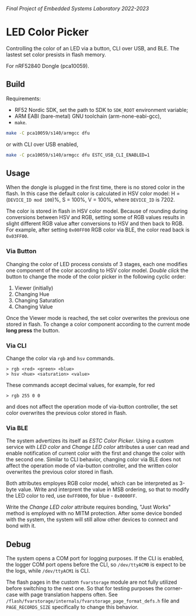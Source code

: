 *Final Project of Embedded Systems Laboratory 2022-2023*

# LED Color Picker

Controlling the color of an LED via a button, CLI over USB, and BLE.
The lastest set color presists in flash memory.

For nRF52840 Dongle (pca10059).

## Build

Requirements:
- RF52 Nordic SDK, set the path to SDK to `SDK_ROOT` environment variable;
- ARM EABI (bare-metal) GNU toolchain (arm-none-eabi-gcc),
- `make`.

```bash
make -C pca10059/s140/armgcc dfu
```

or with CLI over USB enabled,
```bash
make -C pca10059/s140/armgcc dfu ESTC_USB_CLI_ENABLED=1
```

## Usage

When the dongle is plugged in the first time, there is no stored color in the flash.
In this case the default color is calculated in HSV color model:
H = (`DEVICE_ID mod 100`)%, S = 100%, V = 100%, where `DEVICE_ID` is 7202.

The color is stored in flash in HSV color model. Because of rounding during
conversions between HSV and RGB, setting some of RGB values results in slight
different RGB value after conversions to HSV and then back to RGB. For example,
after setting `0x00FF00` RGB color via BLE, the color read back is `0x03FF00`.

### Via Button

Changing the color of LED process consists of 3 stages,
each one modifies one component of the color according to HSV color model.
*Double click* the button to change the mode of the color picker in the following cyclic order:
1. Viewer (initially)
2. Changing Hue
3. Changing Saturation
4. Changing Value

Once the Viewer mode is reached, the set color overwrites the previous one stored in flash.
To change a color component according to the current mode **long press** the button.

### Via CLI

Change the color via `rgb` and `hsv` commands.

```
> rgb <red> <green> <blue>
> hsv <hue> <saturation> <value>
```

These commands accept decimal values, for example, for red
```
> rgb 255 0 0
```
and does not affect the operation mode of via-button controller,
the set color overwrites the previous color stored in flash.


### Via BLE

The system advertizes its itself as *ESTC Color Picker*. Using
a custom service with *LED color* and *Change LED color* attributes a user can
read and enable notification of current color with the first and change
the color with the second one. Similar to CLI behavior, changing color via BLE
does not affect the operation mode of via-button controller,
and the written color overwrites the previous color stored in flash.

Both attributes employes RGB color model, which can be interpreted as 3-byte value.
Write and interprent the value in MSB ordering, so that to modify the LED color
to red, use `0xFF0000`, for blue - `0x0000FF`.

Write the *Change LED color* attribute requires bonding, "Just Works" method is employed
with no MITM protection. After some device bonded with the system, the system will still
allow other devices to connect and bond with it.

## Debug

The system opens a COM port for logging purposes. If the CLI is enabled,
the logger COM port opens before the CLI, so `/dev/ttyACM0` is expect to be the logs,
while `/dev/ttyACM1` is CLI.

The flash pages in the custom `fvarstorage` module are not fully utilized before switching
to the next one. So that for testing purposes the corner-case with page translation
happens often. See `/flash/fvarstorage/internals/fvarstorage_page_format_defs.h` file and
`PAGE_RECORDS_SIZE` specifically to change this behavior.
